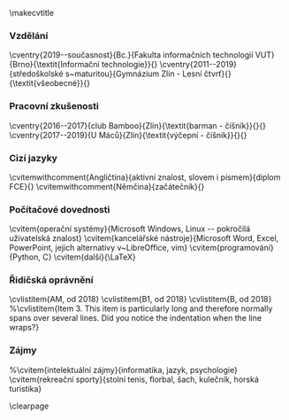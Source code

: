 \makecvtitle

###  Vzdělání

\cventry{2019--současnost}{Bc.}{Fakulta informačních technologií VUT}{Brno}{\textit{Informační technologie}}{}
\cventry{2011--2019}{středoškolské s~maturitou}{Gymnázium Zlín - Lesní čtvrť}{}{\textit{všeobecné}}{}

###  Pracovní zkušenosti

\cventry{2016--2017}{club Bamboo}{Zlín}{\textit{barman - číšník}}{}{}
\cventry{2017--2019}{U Máců}{Zlín}{\textit{výčepní - číšník}}{}{}

###  Cizí jazyky

\cvitemwithcomment{Angličtina}{aktivní znalost, slovem i písmem}{diplom FCE}{}
\cvitemwithcomment{Němčina}{začátečník}{}

###  Počítačové dovednosti

\cvitem{operační systémy}{Microsoft Windows, Linux -- pokročilá uživatelská znalost}
\cvitem{kancelářské nástroje}{Microsoft Word, Excel, PowerPoint, jejich alternativy v~LibreOffice, vim}
\cvitem{programování}{Python, C}
\cvitem{další}{\LaTeX}

###  Řidičská oprávnění

\cvlistitem{AM, od 2018}
\cvlistitem{B1, od 2018}
\cvlistitem{B,  od 2018}
%\cvlistitem{Item 3. This item is particularly long and therefore normally spans over several lines. Did you notice the indentation when the line wraps?}
###  Zájmy

%\cvitem{intelektuální zájmy}{informatika, jazyk, psychologie}
\cvitem{rekreační sporty}{stolní tenis, florbal, šach, kulečník, horská turistika}

\clearpage